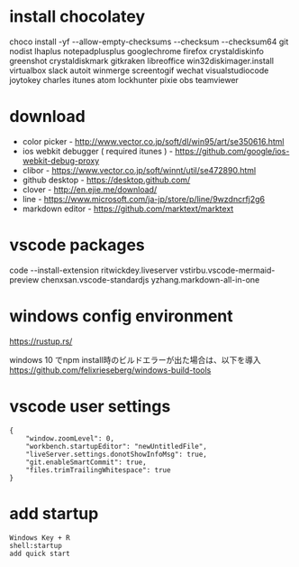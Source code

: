 
# install chocolatey
choco install -yf --allow-empty-checksums --checksum --checksum64 git nodist lhaplus notepadplusplus googlechrome firefox crystaldiskinfo greenshot crystaldiskmark gitkraken libreoffice win32diskimager.install virtualbox slack autoit winmerge screentogif wechat visualstudiocode joytokey charles itunes atom lockhunter pixie obs teamviewer

# download
* color picker - http://www.vector.co.jp/soft/dl/win95/art/se350616.html
* ios webkit debugger ( required itunes ) - https://github.com/google/ios-webkit-debug-proxy
* clibor - https://www.vector.co.jp/soft/winnt/util/se472890.html
* github desktop - https://desktop.github.com/
* clover - http://en.ejie.me/download/
* line - https://www.microsoft.com/ja-jp/store/p/line/9wzdncrfj2g6
* markdown editor - https://github.com/marktext/marktext

# vscode packages
code --install-extension ritwickdey.liveserver vstirbu.vscode-mermaid-preview chenxsan.vscode-standardjs yzhang.markdown-all-in-one

# windows config environment
https://rustup.rs/

windows 10 でnpm install時のビルドエラーが出た場合は、以下を導入
https://github.com/felixrieseberg/windows-build-tools

# vscode user settings
```
{
    "window.zoomLevel": 0,
    "workbench.startupEditor": "newUntitledFile",
    "liveServer.settings.donotShowInfoMsg": true,
    "git.enableSmartCommit": true,
    "files.trimTrailingWhitespace": true
}
```


# add startup
```
Windows Key + R
shell:startup
add quick start
```
